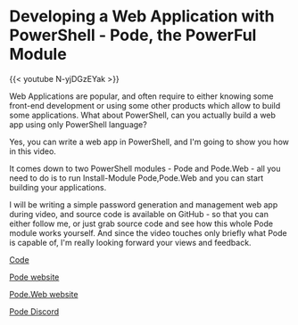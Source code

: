 # Developing a Web Application with PowerShell - Pode, the PowerFul Module


{{< youtube N-yjDGzEYak >}}

Web Applications are popular, and often require to either knowing some front-end development or using some other products which allow to build some applications. What about PowerShell, can you actually build a web app using only PowerShell language? 

Yes, you can write a web app in PowerShell, and I'm going to show you how in this video.

It comes down to two PowerShell modules - Pode and Pode.Web - all you need to do is to run Install-Module Pode,Pode.Web and you can start building your applications.

I will be writing a simple password generation and management web app during video, and source code is available on GitHub - so that you can either follow me, or just grab source code and see how this whole Pode module works yourself. And since the video touches only briefly what Pode is capable of, I'm really looking forward your views and feedback.

[Code](https://github.com/thekamilpro/About-PowerShell/tree/main/PowerFul%20Modules/Pode)

[Pode website](https://badgerati.github.io/Pode)

[Pode.Web website](https://badgerati.github.io/Pode.Web/)

[Pode Discord](https://discord.gg/fRqeGcbF6h)
